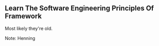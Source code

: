 ## Learn The Software Engineering Principles Of Framework

Most likely they're old.

Note:
Henning


